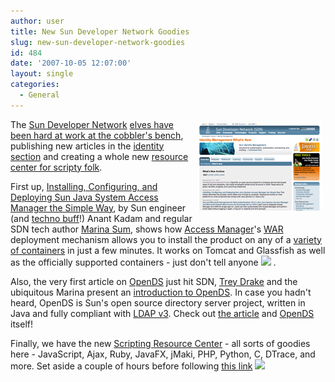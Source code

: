 ```yaml
---
author: user
title: New Sun Developer Network Goodies
slug: new-sun-developer-network-goodies
id: 484
date: '2007-10-05 12:07:00'
layout: single
categories:
  - General
---
```


<span style="margin: 5px; float: right;">[![](images/SDN_Identity.png)](http://developers.sun.com/identity/)</span>

The [Sun Developer Network](http://developers.sun.com/) [elves have been hard at work at the cobbler's bench](http://www.addictionrecov.org/paradigm/P_PR_F99/lightenup.htm), publishing new articles in the [identity section](http://developers.sun.com/identity/) and creating a whole new [resource center for scripty folk](http://developers.sun.com/web/scripting/).

First up, [Installing, Configuring, and Deploying Sun Java System Access Manager the Simple Way](http://developers.sun.com/identity/reference/techart/install.html), by Sun engineer (and [techno buff](http://www.last.fm/user/technoBuff/)!) Anant Kadam and regular SDN tech author [Marina Sum](http://weblogs.java.net/blog/marinasum/), shows how [Access Manager](http://www.sun.com/software/products/access_mgr/)'s [WAR](http://en.wikipedia.org/wiki/Sun_WAR_%28file_format%29) deployment mechanism allows you to install the product on any of a [variety of containers](http://docs.sun.com/app/docs/doc/819-4672/6n6qcof1i?a=view#adqdk) in just a few minutes. <whisper>It works on Tomcat and Glassfish as well as the officially supported containers - just don't tell anyone ![](http://blogs.sun.com/images/smileys/smile.gif) </whisper>.

Also, the very first article on [OpenDS](http://www.opends.org/) just hit SDN, [Trey Drake](http://treydrake.wordpress.com/) and the ubiquitous Marina present an [introduction to OpenDS](http://developers.sun.com/identity/reference/techart/opends.html). In case you hadn't heard, OpenDS is Sun's open source directory server project, written in Java and fully compliant with [LDAP v3](http://tools.ietf.org/html/rfc4510). Check out [the article](http://developers.sun.com/identity/reference/techart/opends.html) and [OpenDS](http://www.opends.org/) itself!

Finally, we have the new [Scripting Resource Center](http://developers.sun.com/web/scripting/) - all sorts of goodies here - JavaScript, Ajax, Ruby, JavaFX, jMaki, PHP, Python, C, DTrace, and more. Set aside a couple of hours before following [this link](http://developers.sun.com/web/scripting/) ![](http://blogs.sun.com/images/smileys/smile.gif)